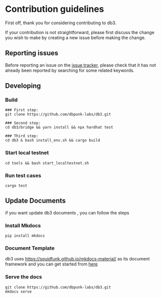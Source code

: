 # Contribution guidelines

First off, thank you for considering contributing to db3.

If your contribution is not straightforward, please first discuss the change you
wish to make by creating a new issue before making the change.

## Reporting issues

Before reporting an issue on the
[issue tracker](https://github.com/dbpunk-labs/db3/issues),
please check that it has not already been reported by searching for some related
keywords.

## Developing

### Build

```shell
### First step:
git clone https://github.com/dbpunk-labs/db3.git

### Second step:  
cd db3/bridge && yarn install && npx hardhat test

### Third step:
cd db3 & bash install_env.sh && cargo build
```



### Start local testnet

```
cd tools && bash start_localtestnet.sh
```

### Run test cases

```
cargo test
```

## Update Documents

if you want update db3 documents , you can follow the steps

### Install Mkdocs

```shell
pip install mkdocs
```
### Document Template

db3 uses https://squidfunk.github.io/mkdocs-material/ as its document framework and you can get started from [here](https://squidfunk.github.io/mkdocs-material/getting-started/)

### Serve the docs

```shell
git clone https://github.com/dbpunk-labs/db3.git
mkdocs serve
```
